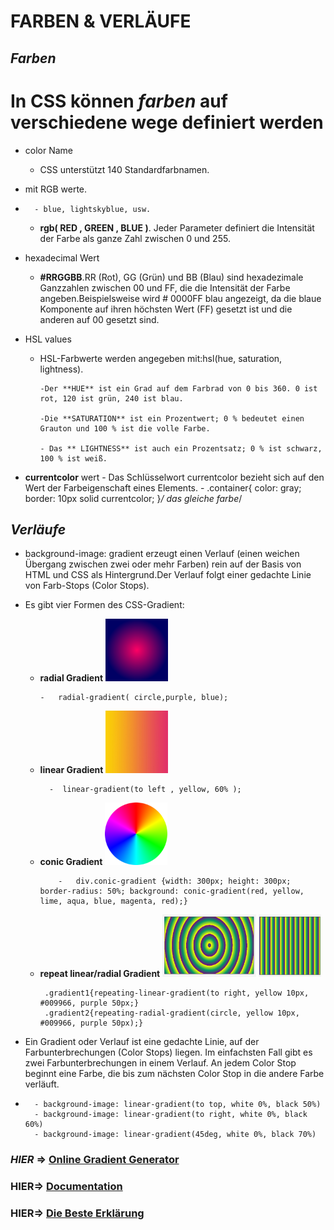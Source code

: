 # FARBEN & VERLÄUFE

## **_Farben_**

# In CSS können **_farben_** auf verschiedene wege definiert werden

- color Name
  - CSS unterstützt 140 Standardfarbnamen.
- mit RGB werte.

-       - blue, lightskyblue, usw.
  - **rgb( RED , GREEN , BLUE )**. Jeder Parameter definiert die Intensität der Farbe als ganze Zahl zwischen 0 und 255.
- hexadecimal Wert
  - **#RRGGBB**.RR (Rot), GG (Grün) und BB (Blau) sind hexadezimale Ganzzahlen zwischen 00 und FF, die die Intensität der Farbe angeben.Beispielsweise wird # 0000FF blau angezeigt, da die blaue Komponente auf ihren höchsten Wert (FF) gesetzt ist und die anderen auf 00 gesetzt sind.
- HSL values

  - HSL-Farbwerte werden angegeben mit:hsl(hue, saturation, lightness).

        -Der **HUE** ist ein Grad auf dem Farbrad von 0 bis 360. 0 ist rot, 120 ist grün, 240 ist blau.

        -Die **SATURATION** ist ein Prozentwert; 0 % bedeutet einen Grauton und 100 % ist die volle Farbe.

        - Das ** LIGHTNESS** ist auch ein Prozentsatz; 0 % ist schwarz, 100 % ist weiß.

- **currentcolor** wert - Das Schlüsselwort currentcolor bezieht sich auf den Wert der Farbeigenschaft eines Elements. - .container{
  color: gray;
  border: 10px solid currentcolor;
  }_/ das gleiche farbe_/

## **_Verläufe_**

- background-image: gradient erzeugt einen Verlauf (einen weichen Übergang zwischen zwei oder mehr Farben) rein auf der Basis von HTML und CSS als Hintergrund.Der Verlauf folgt einer gedachte Linie von Farb-Stops (Color Stops).
- Es gibt vier Formen des CSS-Gradient:

  - **radial Gradient**
    <img src="./assets/radialGradient.png" width= 100px >

        -   radial-gradient( circle,purple, blue);

  - **linear Gradient**
    <img src="./assets/liniarGrad.jpeg" width= 100px height=100px>

          -  linear-gradient(to left , yellow, 60% );

  - **conic Gradient**
    <img src="./assets/conic-gradient23.png" width= 100px height=100px>

            -   div.conic-gradient {width: 300px; height: 300px; border-radius: 50%; background: conic-gradient(red, yellow, lime, aqua, blue, magenta, red);}

  - **repeat linear/radial Gradient**
    <img src="./assets/repeatGradient%20.png" width= 150px height=100px>
    <img src="./assets/liniarGRadR.png" width= 100px height=100px>

         .gradient1{repeating-linear-gradient(to right, yellow 10px, #009966, purple 50px;}
         .gradient2{repeating-radial-gradient(circle, yellow 10px, #009966, purple 50px);}

- Ein Gradient oder Verlauf ist eine gedachte Linie, auf der Farbunterbrechungen (Color Stops) liegen. Im einfachsten Fall gibt es zwei Farbunterbrechungen in einem Verlauf. An jedem Color Stop beginnt eine Farbe, die bis zum nächsten Color Stop in die andere Farbe verläuft.
-       - background-image: linear-gradient(to top, white 0%, black 50%)
        - background-image: linear-gradient(to right, white 0%, black 60%)
        - background-image: linear-gradient(45deg, white 0%, black 70%)

### **_HIER_** => [ Online Gradient Generator ](https://cssgradient.io/)

### **HIER**=> [ Documentation ](https://developer.mozilla.org/en-US/docs/Web/CSS/CSS_Images/Using_CSS_gradients)

### **HIER**=> [Die Beste Erklärung](https://www.youtube.com/watch?v=4kWHW7da4U8)
